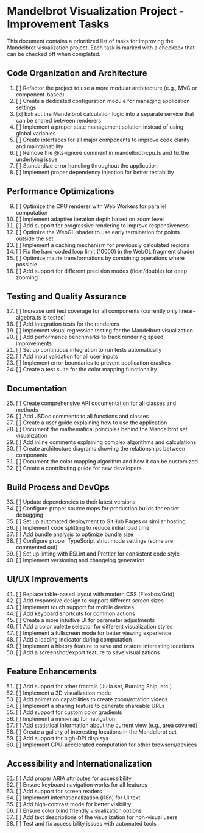 # Mandelbrot Visualization Project - Improvement Tasks

This document contains a prioritized list of tasks for improving the Mandelbrot visualization project. Each task is marked with a checkbox that can be checked off when completed.

## Code Organization and Architecture

1. [ ] Refactor the project to use a more modular architecture (e.g., MVC or component-based)
2. [ ] Create a dedicated configuration module for managing application settings
3. [x] Extract the Mandelbrot calculation logic into a separate service that can be shared between renderers
4. [ ] Implement a proper state management solution instead of using global variables
5. [ ] Create interfaces for all major components to improve code clarity and maintainability
6. [ ] Remove the @ts-ignore comment in mandelbrot-cpu.ts and fix the underlying issue
7. [ ] Standardize error handling throughout the application
8. [ ] Implement proper dependency injection for better testability

## Performance Optimizations

9. [ ] Optimize the CPU renderer with Web Workers for parallel computation
10. [ ] Implement adaptive iteration depth based on zoom level
11. [ ] Add support for progressive rendering to improve responsiveness
12. [ ] Optimize the WebGL shader to use early termination for points outside the set
13. [ ] Implement a caching mechanism for previously calculated regions
14. [ ] Fix the hard-coded loop limit (10000) in the WebGL fragment shader
15. [ ] Optimize matrix transformations by combining operations where possible
16. [ ] Add support for different precision modes (float/double) for deep zooming

## Testing and Quality Assurance

17. [ ] Increase unit test coverage for all components (currently only linear-algebra.ts is tested)
18. [ ] Add integration tests for the renderers
19. [ ] Implement visual regression testing for the Mandelbrot visualization
20. [ ] Add performance benchmarks to track rendering speed improvements
21. [ ] Set up continuous integration to run tests automatically
22. [ ] Add input validation for all user inputs
23. [ ] Implement error boundaries to prevent application crashes
24. [ ] Create a test suite for the color mapping functionality

## Documentation

25. [ ] Create comprehensive API documentation for all classes and methods
26. [ ] Add JSDoc comments to all functions and classes
27. [ ] Create a user guide explaining how to use the application
28. [ ] Document the mathematical principles behind the Mandelbrot set visualization
29. [ ] Add inline comments explaining complex algorithms and calculations
30. [ ] Create architecture diagrams showing the relationships between components
31. [ ] Document the color mapping algorithm and how it can be customized
32. [ ] Create a contributing guide for new developers

## Build Process and DevOps

33. [ ] Update dependencies to their latest versions
34. [ ] Configure proper source maps for production builds for easier debugging
35. [ ] Set up automated deployment to GitHub Pages or similar hosting
36. [ ] Implement code splitting to reduce initial load time
37. [ ] Add bundle analysis to optimize bundle size
38. [ ] Configure proper TypeScript strict mode settings (some are commented out)
39. [ ] Set up linting with ESLint and Prettier for consistent code style
40. [ ] Implement versioning and changelog generation

## UI/UX Improvements

41. [ ] Replace table-based layout with modern CSS (Flexbox/Grid)
42. [ ] Add responsive design to support different screen sizes
43. [ ] Implement touch support for mobile devices
44. [ ] Add keyboard shortcuts for common actions
45. [ ] Create a more intuitive UI for parameter adjustments
46. [ ] Add a color palette selector for different visualization styles
47. [ ] Implement a fullscreen mode for better viewing experience
48. [ ] Add a loading indicator during computation
49. [ ] Implement a history feature to save and restore interesting locations
50. [ ] Add a screenshot/export feature to save visualizations

## Feature Enhancements

51. [ ] Add support for other fractals (Julia set, Burning Ship, etc.)
52. [ ] Implement a 3D visualization mode
53. [ ] Add animation capabilities to create zoom/rotation videos
54. [ ] Implement a sharing feature to generate shareable URLs
55. [ ] Add support for custom color gradients
56. [ ] Implement a mini-map for navigation
57. [ ] Add statistical information about the current view (e.g., area covered)
58. [ ] Create a gallery of interesting locations in the Mandelbrot set
59. [ ] Add support for high-DPI displays
60. [ ] Implement GPU-accelerated computation for other browsers/devices

## Accessibility and Internationalization

61. [ ] Add proper ARIA attributes for accessibility
62. [ ] Ensure keyboard navigation works for all features
63. [ ] Add support for screen readers
64. [ ] Implement internationalization (i18n) for UI text
65. [ ] Add high-contrast mode for better visibility
66. [ ] Ensure color blind friendly visualization options
67. [ ] Add text descriptions of the visualization for non-visual users
68. [ ] Test and fix accessibility issues with automated tools